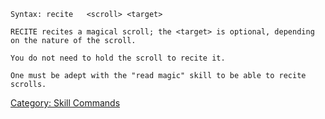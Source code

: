     Syntax: recite   <scroll> <target>

    RECITE recites a magical scroll; the <target> is optional, depending on the nature of the scroll.

    You do not need to hold the scroll to recite it.

    One must be adept with the "read magic" skill to be able to recite scrolls.

[Category: Skill Commands](Category:_Skill_Commands "wikilink")

